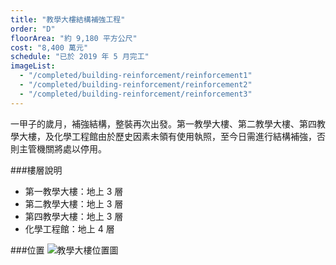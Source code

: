 ```yaml
---
title: "教學大樓結構補強工程"
order: "D"
floorArea: "約 9,180 平方公尺"
cost: "8,400 萬元"
schedule: "已於 2019 年 5 月完工"
imageList:
  - "/completed/building-reinforcement/reinforcement1"
  - "/completed/building-reinforcement/reinforcement2"
  - "/completed/building-reinforcement/reinforcement3"
---
```


<div class="description">
  <p>一甲子的歲月，補強結構，整裝再次出發。第一教學大樓、第二教學大樓、第四教學大樓，及化學工程館由於歷史因素未領有使用執照，至今日需進行結構補強，否則主管機關將處以停用。</p>
</div>

###樓層說明
- 第一教學大樓：地上 3 層
- 第二教學大樓：地上 3 層
- 第四教學大樓：地上 3 層
- 化學工程館：地上 4 層

###位置
![教學大樓位置圖](/completed/building-reinforcement/map.png)
